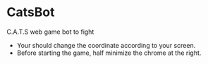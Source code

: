 # CatsBot
C.A.T.S web game bot to fight
- Your should change the coordinate according to your screen.
- Before starting the game, half minimize the chrome at the right.
